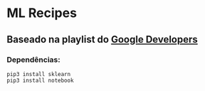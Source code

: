 # ML Recipes 
## Baseado na playlist do [Google Developers](https://www.youtube.com/watch?v=cKxRvEZd3Mw)

### Dependências:
```
pip3 install sklearn
pip3 install notebook
```